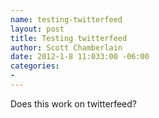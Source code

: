 ```yaml
--- 
name: testing-twitterfeed
layout: post
title: Testing twitterfeed
author: Scott Chamberlain
date: 2012-1-8 11:033:00 -06:00
categories: 
-
---
```


Does this work on twitterfeed?